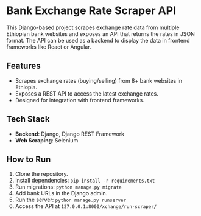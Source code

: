 # Bank Exchange Rate Scraper API

This Django-based project scrapes exchange rate data from multiple Ethiopian bank websites and exposes an API that returns the rates in JSON format. The API can be used as a backend to display the data in frontend frameworks like React or Angular.

## Features
- Scrapes exchange rates (buying/selling) from 8+ bank websites in Ethiopia.
- Exposes a REST API to access the latest exchange rates.
- Designed for integration with frontend frameworks.

## Tech Stack
- **Backend**: Django, Django REST Framework
- **Web Scraping**: Selenium


## How to Run
1. Clone the repository.
2. Install dependencies: `pip install -r requirements.txt`
3. Run migrations: `python manage.py migrate`
4. Add bank URLs in the Django admin.
5. Run the server: `python manage.py runserver`
6. Access the API at `127.0.0.1:8000/xchange/run-scraper/`
